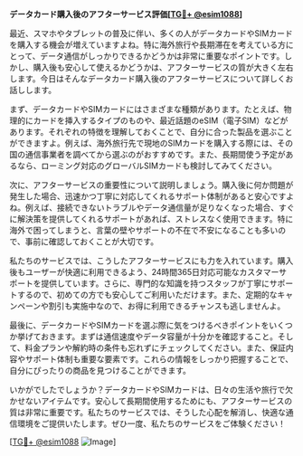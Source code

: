 **データカード購入後のアフターサービス評価[[TG💪+ @esim1088](https://t.me/s/esim1088)]**

最近、スマホやタブレットの普及に伴い、多くの人がデータカードやSIMカードを購入する機会が増えていますよね。特に海外旅行や長期滞在を考えている方にとって、データ通信がしっかりできるかどうかは非常に重要なポイントです。しかし、購入後も安心して使えるかどうかは、アフターサービスの質が大きく左右します。今日はそんなデータカード購入後のアフターサービスについて詳しくお話しします。

まず、データカードやSIMカードにはさまざまな種類があります。たとえば、物理的にカードを挿入するタイプのものや、最近話題のeSIM（電子SIM）などがあります。それぞれの特徴を理解しておくことで、自分に合った製品を選ぶことができますよ。例えば、海外旅行先で現地のSIMカードを購入する際には、その国の通信事業者を調べてから選ぶのがおすすめです。また、長期間使う予定があるなら、ローミング対応のグローバルSIMカードも検討してみてください。

次に、アフターサービスの重要性について説明しましょう。購入後に何か問題が発生した場合、迅速かつ丁寧に対応してくれるサポート体制があると安心ですよね。例えば、接続できないトラブルやデータ通信量が足りなくなった場合、すぐに解決策を提供してくれるサポートがあれば、ストレスなく使用できます。特に海外で困ってしまうと、言葉の壁やサポートの不在で不安になることも多いので、事前に確認しておくことが大切です。

私たちのサービスでは、こうしたアフターサービスにも力を入れています。購入後もユーザーが快適に利用できるよう、24時間365日対応可能なカスタマーサポートを提供しています。さらに、専門的な知識を持つスタッフが丁寧にサポートするので、初めての方でも安心してご利用いただけます。また、定期的なキャンペーンや割引も実施中なので、お得に利用できるチャンスも逃しませんよ。

最後に、データカードやSIMカードを選ぶ際に気をつけるべきポイントをいくつか挙げておきます。まずは通信速度やデータ容量が十分かを確認すること。そして、料金プランや解約時の条件も忘れずにチェックしてください。また、保証内容やサポート体制も重要な要素です。これらの情報をしっかり把握することで、自分にぴったりの商品を見つけることができます。

いかがでしたでしょうか？データカードやSIMカードは、日々の生活や旅行で欠かせないアイテムです。安心して長期間使用するためにも、アフターサービスの質は非常に重要です。私たちのサービスでは、そうした心配を解消し、快適な通信環境をご提供いたします。ぜひ一度、私たちのサービスをご体験ください！

[[TG💪+ @esim1088](https://t.me/s/esim1088) ![Image](https://i.postimg.cc/Y0z9fWf4/image.png)]